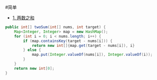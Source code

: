 #简单 

- [1. 两数之和](https://leetcode.cn/problems/two-sum/)

```java
public int[] twoSum(int[] nums, int target) {
	Map<Integer, Integer> map = new HashMap();
	for (int i = 0; i < nums.length; i++) {
		if (map.containsKey(target - nums[i])) {
			return new int[]{map.get(target - nums[i]), i}
		} else {
			map.put(Integer.valueOf(nums[i]), Integer.valueOf(i));
		}
	}
	return new int[0];
}
```

